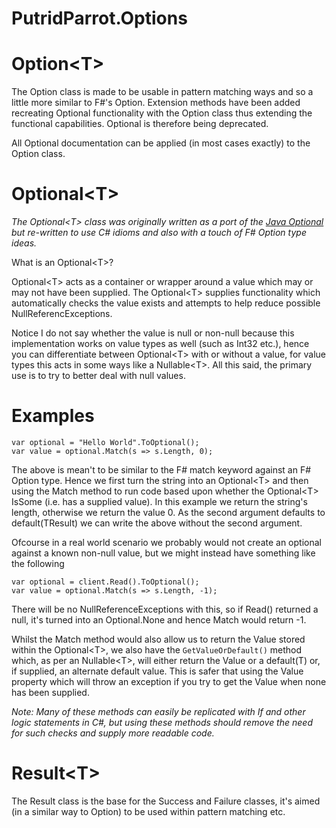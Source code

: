 # PutridParrot.Options

# Option&lt;T&gt;

The Option class is made to be usable in pattern matching ways and so a little more similar to F#'s Option. Extension 
methods have been added recreating Optional functionality with the Option class thus extending the functional 
capabilities. Optional is therefore being deprecated.

All Optional documentation can be applied (in most cases exactly) to the Option class.

# Optional&lt;T&gt;

_The Optional&lt;T&gt; class was originally written as a port of the [Java Optional](https://docs.oracle.com/javase/8/docs/api/java/util/Optional.html)
but re-written to use C# idioms and also with a touch of F# Option type ideas._

What is an Optional&lt;T&gt;?

Optional&lt;T&gt; acts as a container or wrapper around a value which may or may not have been supplied. The Optional&lt;T&gt;
supplies functionality which automatically checks the value exists and attempts to help reduce possible NullReferencExceptions. 

Notice I do not say whether the value is null or non-null because this implementation works on value types as well (such as Int32 etc.), 
hence you can differentiate between Optional&lt;T&gt; with or without a value, for value types this acts in some ways like a Nullable&lt;T&gt;. 
All this said, the primary use is to try to better deal with null values. 

# Examples

```
var optional = "Hello World".ToOptional();
var value = optional.Match(s => s.Length, 0);
```

The above is mean't to be similar to the F# match keyword against an F# Option type. Hence we first turn the string into an Optional&lt;T&gt;
and then using the Match method to run code based upon whether the Optional&lt;T&gt; IsSome (i.e. has a supplied value). In this example we return 
the string's length, otherwise we return the value 0. As the second argument defaults to default(TResult) we can write the above without 
the second argument.

Ofcourse in a real world scenario we probably would not create an optional against a known non-null value, but we might instead
have something like the following

```
var optional = client.Read().ToOptional();
var value = optional.Match(s => s.Length, -1);
```

There will be no NullReferenceExceptions with this, so if Read() returned a null, it's turned into an Optional<T>.None and hence Match 
would return -1.

Whilst the Match method would also allow us to return the Value stored within the Optional&lt;T&gt;, we also have the ```GetValueOrDefault()```
method which, as per an Nullable&lt;T&gt;, will either return the Value or a default(T) or, if supplied, an alternate default value. This is safer 
that using the Value property which will throw an exception if you try to get the Value when none has been supplied.

_Note: Many of these methods can easily be replicated with If and other logic statements in C#, but using these methods should remove 
the need for such checks and supply more readable code._

# Result&lt;T&gt;

The Result class is the base for the Success and Failure classes, it's aimed (in a similar way to Option) to be used within
pattern matching etc. 

